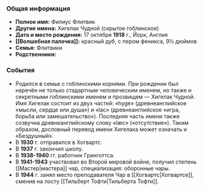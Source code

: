 ### Общая информация
- **Полное имя:** Филиус Флитвик
- **Другие имена:** Хигелак Чудной (скрытое гоблинское)
- **Дата и место рождения:** 17 октября **1918** г., Йорк, Англия
- **[[Волшебная палочка]]:** красный дуб, с пером феникса, 9½ дюймов
- **Семья:** Флитвики
- **Родственники:**

### События
- Родился в семье с гоблинскими корнями. При рождении был наречён не только стадартным человеческим именем, но также и секретными гоблинскими именем и прозвищем — Хигелак Чудной. Имя Хигелак состоит из двух частей: «hyge» (древнеанглийское «мысли, сердце или душа») и «lac» (древнеанглийское «игра, борьба или замешательство»). Последняя часть имени также созвучна древнеанглийскому слову «læc» («отсутствие»). Таким образом, дословный перевод имени Хигелака может означать и «Бездушный».
- В **1930** г. отправился в Хогвартс.
- В **1937** г. закончил школу.
- В **1938-1940** гг. работник Гринготтса.
- В **1941-1943** участвовал во Второй мировой войне, получил степень [[Мастер|мастера]] чар, специализация: оборонные чары.
- В **1944** г. занял место преподавателя Чар в [[Хогвартс|Хогвартсе]], сменив на посту [[Тильберт Тофти|Тильберта Тофти]].